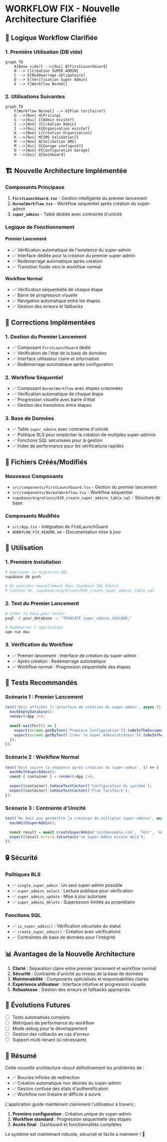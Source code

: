 # WORKFLOW FIX - Nouvelle Architecture Clarifiée

## 🎯 **Logique Workflow Clarifiée**

### **1. Première Utilisation (DB vide)**
```mermaid
graph TD
    A[Base vide?] -->|Oui| B[FirstLaunchGuard]
    B --> C[Création SUPER ADMIN]
    C --> D[Redémarrage obligatoire]
    D --> E[Vérification Super Admin]
    E --> F[Workflow Normal]
```

### **2. Utilisations Suivantes**
```mermaid
graph TD
    F[Workflow Normal] --> G{Plan tarifaire?}
    G -->|Non| H[Pricing]
    G -->|Oui| I{Admin existe?}
    I -->|Non| J[Création Admin]
    I -->|Oui| K{Organisation existe?}
    K -->|Non| L[Création Organisation]
    K -->|Oui| M{SMS Validation?}
    M -->|Non| N[Validation SMS]
    M -->|Oui| O{Garage configuré?}
    O -->|Non| P[Configuration Garage]
    O -->|Oui| Q[Dashboard]
```

## 🏗️ **Nouvelle Architecture Implémentée**

### **Composants Principaux**

1. **`FirstLaunchGuard.tsx`** - Gestion intelligente du premier lancement
2. **`NormalWorkflow.tsx`** - Workflow séquentiel après création du super-admin
3. **`super_admins`** - Table dédiée avec contrainte d'unicité

### **Logique de Fonctionnement**

#### **Premier Lancement**
- ✅ Vérification automatique de l'existence du super-admin
- ✅ Interface dédiée pour la création du premier super-admin
- ✅ Redémarrage automatique après création
- ✅ Transition fluide vers le workflow normal

#### **Workflow Normal**
- ✅ Vérification séquentielle de chaque étape
- ✅ Barre de progression visuelle
- ✅ Navigation automatique entre les étapes
- ✅ Gestion des erreurs et fallbacks

## 🔧 **Corrections Implémentées**

### **1. Gestion du Premier Lancement**
- ✅ Composant `FirstLaunchGuard` dédié
- ✅ Vérification de l'état de la base de données
- ✅ Interface utilisateur claire et informative
- ✅ Redémarrage automatique après configuration

### **2. Workflow Séquentiel**
- ✅ Composant `NormalWorkflow` avec étapes ordonnées
- ✅ Vérification automatique de chaque étape
- ✅ Progression visuelle avec barre d'état
- ✅ Gestion des transitions entre étapes

### **3. Base de Données**
- ✅ Table `super_admins` avec contrainte d'unicité
- ✅ Politique RLS pour empêcher la création de multiples super-admins
- ✅ Fonctions SQL sécurisées pour la gestion
- ✅ Index de performance pour les vérifications rapides

## 📁 **Fichiers Créés/Modifiés**

### **Nouveaux Composants**
- `src/components/FirstLaunchGuard.tsx` - Gestion du premier lancement
- `src/components/NormalWorkflow.tsx` - Workflow séquentiel
- `supabase/migrations/020_create_super_admins_table.sql` - Structure de base

### **Composants Modifiés**
- `src/App.tsx` - Intégration de FirstLaunchGuard
- `WORKFLOW_FIX_README.md` - Documentation mise à jour

## 🚀 **Utilisation**

### **1. Première Installation**
```bash
# Appliquer la migration SQL
supabase db push

# Ou exécuter manuellement dans Supabase SQL Editor
# Contenu de: supabase/migrations/020_create_super_admins_table.sql
```

### **2. Test du Premier Lancement**
```bash
# Vider la base pour tester
psql -d your_database -c "TRUNCATE super_admins CASCADE;"

# Redémarrer l'application
npm run dev
```

### **3. Vérification du Workflow**
- ✅ Premier lancement : Interface de création du super-admin
- ✅ Après création : Redémarrage automatique
- ✅ Workflow normal : Progression séquentielle des étapes

## 🧪 **Tests Recommandés**

### **Scénario 1 : Premier Lancement**
```javascript
test('Doit afficher l\'interface de création du super-admin', async () => {
  mockEmptyDatabase();
  render(<App />);
  
  await waitFor(() => {
    expect(screen.getByText('Première Configuration')).toBeInTheDocument();
    expect(screen.getByText('Créer le Super Administrateur')).toBeInTheDocument();
  });
});
```

### **Scénario 2 : Workflow Normal**
```javascript
test('Doit suivre la séquence après création du super-admin', () => {
  mockWithSuperAdmin();
  const { container } = render(<App />);
  
  expect(container).toHaveTextContent('Configuration du système');
  expect(container).toHaveTextContent('Plan Tarifaire');
});
```

### **Scénario 3 : Contrainte d'Unicité**
```javascript
test('Ne doit pas permettre la création de multiples super-admins', async () => {
  mockWithSuperAdmin();
  
  const result = await createSuperAdmin('test@example.com', 'Test', 'Admin');
  expect(result.error).toContain('Un Super-Admin existe déjà');
});
```

## 🔒 **Sécurité**

### **Politiques RLS**
- ✅ `single_super_admin` : Un seul super-admin possible
- ✅ `super_admins_select` : Lecture publique pour vérification
- ✅ `super_admins_update` : Mise à jour autorisée
- ✅ `super_admins_delete` : Suppression limitée au propriétaire

### **Fonctions SQL**
- ✅ `is_super_admin()` : Vérification sécurisée du statut
- ✅ `create_super_admin()` : Création avec vérifications
- ✅ Contraintes de base de données pour l'intégrité

## 📊 **Avantages de la Nouvelle Architecture**

1. **Clarté** : Séparation claire entre premier lancement et workflow normal
2. **Sécurité** : Contrainte d'unicité au niveau de la base de données
3. **Maintenabilité** : Composants spécialisés et responsabilités claires
4. **Expérience utilisateur** : Interface intuitive et progression visuelle
5. **Robustesse** : Gestion des erreurs et fallbacks appropriés

## 🔮 **Évolutions Futures**

- [ ] Tests automatisés complets
- [ ] Métriques de performance du workflow
- [ ] Mode debug pour le développement
- [ ] Gestion des rollbacks en cas d'erreur
- [ ] Support multi-tenant (si nécessaire)

## 📝 **Résumé**

Cette nouvelle architecture résout définitivement les problèmes de :
- ✅ Boucles infinies de redirection
- ✅ Création automatique non désirée du super-admin
- ✅ Gestion confuse des états d'authentification
- ✅ Workflow non linéaire et difficile à suivre

L'application guide maintenant clairement l'utilisateur à travers :
1. **Première configuration** : Création unique du super-admin
2. **Workflow standard** : Progression séquentielle des étapes
3. **Accès final** : Dashboard et fonctionnalités complètes

Le système est maintenant robuste, sécurisé et facile à maintenir ! 🎉
